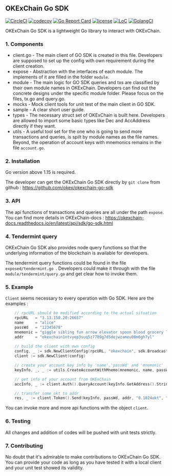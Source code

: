 ## OKExChain Go SDK

[![CircleCI](https://circleci.com/gh/okex/okexchain-go-sdk/tree/dev.svg?style=shield)](https://circleci.com/gh/okex/okexchain-go-sdk/tree/master)
[![codecov](https://codecov.io/gh/okex/okexchain-go-sdk/branch/dev/graph/badge.svg)](https://codecov.io/gh/okex/okexchain-go-sdk)
[![Go Report Card](https://goreportcard.com/badge/github.com/okex/okexchain-go-sdk)](https://goreportcard.com/report/github.com/okex/okexchain-go-sdk)
[![license](https://img.shields.io/github/license/okex/okexchain-go-sdk.svg)](https://github.com/okex/okexchain-go-sdk/blob/master/LICENSE)
[![LoC](https://tokei.rs/b1/github/okex/okexchain-go-sdk)](https://github.com/okex/okexchain-go-sdk)
[![GolangCI](https://golangci.com/badges/github.com/okex/okexchain-go-sdk.svg)](https://golangci.com/r/github.com/okex/okexchain-go-sdk)

OKExChain Go SDK is a lightweight Go library to interact with OKExChain.

### 1. Components

- client.go - The main client of GO SDK is created in this file. Developers are supposed to set up the config with own requirement during the client creation.
- expose - Abstraction with the interfaces of each module. The implements of it are filled in the folder `module`.
- module - The main logic for GO SDK queries and txs are classified by their own module names in OKExChain. Developers can find out the concrete designs under the specific module folder. Please focus on the files, tx.go and query.go. 
- mocks - Mock client tools for unit test of the main client in GO SDK.
- sample - A clear short user guide.
- types - The necessary struct set of OKExChain is built here. Developers are allowed to import some basic types like Dec and AccAddress directly if they want.
- utils -  A useful tool set for the one who is going to send more transactions and queries, is spilt by module names as the file names. Beyond, the operation of account keys with mnemonics remains in the file `account.go`.

### 2. Installation

Go version above 1.15 is required.

The developer can get the OKExChain Go SDK directly by `git clone` from github : https://github.com/okex/okexchain-go-sdk

### 3. API

The api functions of transactions and queries are all under the path `expose`. You can find more details in OKExChain-docs : https://okexchain-docs.readthedocs.io/en/latest/api/sdk/go-sdk.html

### 4. Tendermint query

OKExChain Go SDK also provides node query functions so that the underlying information of the blockchain is available for developers.

The tendermint query functions could be found in the file `exposed/tendermint.go `. Developers could make it through with the file `module/tendermint/query.go` and get clear how to invoke them.

### 5. Example

`Client` seems necessary to every operation with Go SDK. Here are the examples :

```go
	// rpcURL should be modified according to the actual situation
	rpcURL   = "3.13.150.20:26657"
	name     = "alice"
	passWd   = "12345678"
	mnemonic = "giggle sibling fun arrow elevator spoon blood grocery laugh tortoise culture tool"
	addr     = "okexchain1ntvyep3suq5z7789g7d5dejwzameu08m6gh7yl"
	
	// build the client with own config
	config, _ := sdk.NewClientConfig(rpcURL, "okexchain", sdk.BroadcastBlock, "0.01okt", 20000, 0, "")
	client := sdk.NewClient(config)

	// create your account key info by 'name','passWd' and 'mnemonic'
	keyInfo, _, _ := utils.CreateAccountWithMnemo(mnemonic, name, passWd)

	// get info of your account from OKExChain
	accInfo, _ := client.Auth().QueryAccount(keyInfo.GetAddress().String())

	// transfer some okt to addr
	res, _ := client.Token().Send(keyInfo, passWd, addr, "0.1024okt", "my memno", accInfo.GetAccountNumber(), accInfo.GetSequence())

```

You can invoke more and more api functions with the object `client`.

### 6. Testing

All changes and addition of codes will be pushed with unit tests strictly. 

### 7. Contributing

No doubt that it's admirable to make contributions to OKExChain Go SDK. You can provide your code as long as you have tested it with a local client and your unit test showed its validity.  

